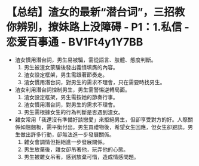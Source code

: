 # 【总结】渣女的最新“潜台词”，三招教你辨别，撩妹路上没障碍 - P1：1.私信 - 恋爱百事通 - BV1Ft4y1Y7BB

-   渣女慣用潛台詞，男生易被騙，需從語言、肢體、態度判斷。
    1.  男生被渣女蒙騙後發出義憤填膺的內容。
    2.  渣女設定框架，男生需跟著節奏走。
    3.  渣女慣用潛台詞，對男生的需求不理會，只在需要時找男生。
-   渣女利用潛台詞控制男生，男生需警惕逆轉局面。
    1.  渣女設定框架，男生需按她的節奏行事。
    2.  渣女慣用潛台詞，對男生的需求不理會。
    3.  男生需根據女生的行為判斷是否遇到渣女。
-   雜女常用「我還沒有準備好談戀愛」來拒絕男生，但卻享受對方的好。人際關係如翹翹板，需平衡付出。男生買禮物後，希望女生回應，但女生卻避談。男生做出許多行動，卻無法進一步發展關係。
    1.  雜女會調情但拒絕進一步發展關係。
    2.  男生放棄後，雜女卻吊著他，玩弄他的心態。
    3.  男生被雜女吊著，感到放棄可惜，造成情感問題。